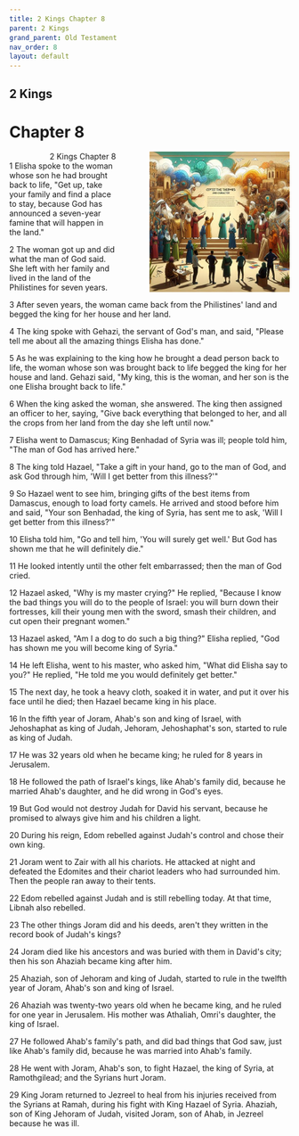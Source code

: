 ```yaml
---
title: 2 Kings Chapter 8
parent: 2 Kings
grand_parent: Old Testament
nav_order: 8
layout: default
---
```


## 2 Kings

# Chapter 8

<div style="clear: both; text-align: right;">
    <div style="max-width: 50%; height: auto; float: right; margin: 0 0 10px 10px; padding-left: 10%;">
        <img src="/assets/Image/2 Kings/500/8.jpg" alt="2 Kings Chapter 8" class="chapter-image">
    </div>
    <figcaption style="font-size: 14px; text-align: right;">2 Kings Chapter 8</figcaption>
</div>
1 Elisha spoke to the woman whose son he had brought back to life, "Get up, take your family and find a place to stay, because God has announced a seven-year famine that will happen in the land."

2 The woman got up and did what the man of God said. She left with her family and lived in the land of the Philistines for seven years.

3 After seven years, the woman came back from the Philistines' land and begged the king for her house and her land.

4 The king spoke with Gehazi, the servant of God's man, and said, "Please tell me about all the amazing things Elisha has done."

5 As he was explaining to the king how he brought a dead person back to life, the woman whose son was brought back to life begged the king for her house and land. Gehazi said, "My king, this is the woman, and her son is the one Elisha brought back to life."

6 When the king asked the woman, she answered. The king then assigned an officer to her, saying, "Give back everything that belonged to her, and all the crops from her land from the day she left until now."

7 Elisha went to Damascus; King Benhadad of Syria was ill; people told him, "The man of God has arrived here."

8 The king told Hazael, "Take a gift in your hand, go to the man of God, and ask God through him, 'Will I get better from this illness?'"

9 So Hazael went to see him, bringing gifts of the best items from Damascus, enough to load forty camels. He arrived and stood before him and said, "Your son Benhadad, the king of Syria, has sent me to ask, 'Will I get better from this illness?'"

10 Elisha told him, "Go and tell him, 'You will surely get well.' But God has shown me that he will definitely die."

11 He looked intently until the other felt embarrassed; then the man of God cried.

12 Hazael asked, "Why is my master crying?" He replied, "Because I know the bad things you will do to the people of Israel: you will burn down their fortresses, kill their young men with the sword, smash their children, and cut open their pregnant women."

13 Hazael asked, "Am I a dog to do such a big thing?" Elisha replied, "God has shown me you will become king of Syria."

14 He left Elisha, went to his master, who asked him, "What did Elisha say to you?" He replied, "He told me you would definitely get better."

15 The next day, he took a heavy cloth, soaked it in water, and put it over his face until he died; then Hazael became king in his place.

16 In the fifth year of Joram, Ahab's son and king of Israel, with Jehoshaphat as king of Judah, Jehoram, Jehoshaphat's son, started to rule as king of Judah.

17 He was 32 years old when he became king; he ruled for 8 years in Jerusalem.

18 He followed the path of Israel's kings, like Ahab's family did, because he married Ahab's daughter, and he did wrong in God's eyes.

19 But God would not destroy Judah for David his servant, because he promised to always give him and his children a light.

20 During his reign, Edom rebelled against Judah's control and chose their own king.

21 Joram went to Zair with all his chariots. He attacked at night and defeated the Edomites and their chariot leaders who had surrounded him. Then the people ran away to their tents.

22 Edom rebelled against Judah and is still rebelling today. At that time, Libnah also rebelled.

23 The other things Joram did and his deeds, aren't they written in the record book of Judah's kings?

24 Joram died like his ancestors and was buried with them in David's city; then his son Ahaziah became king after him.

25 Ahaziah, son of Jehoram and king of Judah, started to rule in the twelfth year of Joram, Ahab's son and king of Israel.

26 Ahaziah was twenty-two years old when he became king, and he ruled for one year in Jerusalem. His mother was Athaliah, Omri's daughter, the king of Israel.

27 He followed Ahab's family's path, and did bad things that God saw, just like Ahab's family did, because he was married into Ahab's family.

28 He went with Joram, Ahab's son, to fight Hazael, the king of Syria, at Ramothgilead; and the Syrians hurt Joram.

29 King Joram returned to Jezreel to heal from his injuries received from the Syrians at Ramah, during his fight with King Hazael of Syria. Ahaziah, son of King Jehoram of Judah, visited Joram, son of Ahab, in Jezreel because he was ill.


